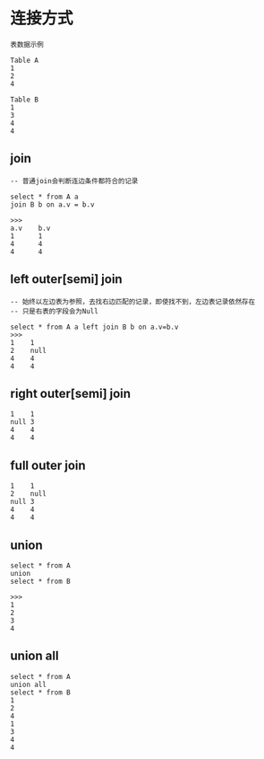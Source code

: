# 连接方式

```
表数据示例

Table A 
1 
2 
4 

Table B 
1 
3 
4 
4
```

## join

```
-- 普通join会判断连边条件都符合的记录

select * from A a
join B b on a.v = b.v

>>>
a.v    b.v
1      1
4      4
4      4

```

## left outer\[semi\] join

```
-- 始终以左边表为参照，去找右边匹配的记录，即使找不到，左边表记录依然存在
-- 只是右表的字段会为Null

select * from A a left join B b on a.v=b.v
>>>
1    1
2    null
4    4
4    4

```

## right outer\[semi\] join

```
1    1
null 3
4    4
4    4   
```

## full outer join

```
1    1
2    null
null 3
4    4
4    4

```

## union

```
select * from A
union 
select * from B

>>>
1
2
3
4
```

## union all

```
select * from A
union all
select * from B
1
2
4
1
3
4
4
```

